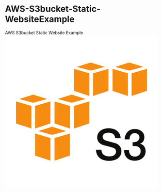 # AWS-S3bucket-Static-WebsiteExample
AWS S3bucket Static Website Example
![Test add image](s3screen.png)
